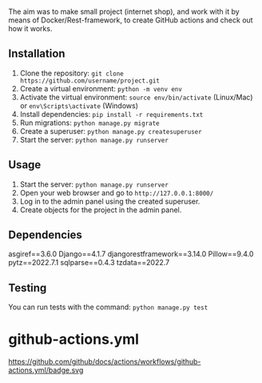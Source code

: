 
The aim was to make small project (internet shop), 
    and work with it by means of Docker/Rest-framework,
        to create GitHub actions and check out how it works.

## Installation

1. Clone the repository: `git clone https://github.com/username/project.git`
2. Create a virtual environment: `python -m venv env`
3. Activate the virtual environment: `source env/bin/activate` (Linux/Mac) or `env\Scripts\activate` (Windows)
4. Install dependencies: `pip install -r requirements.txt`
5. Run migrations: `python manage.py migrate`
6. Create a superuser: `python manage.py createsuperuser`
7. Start the server: `python manage.py runserver`

## Usage

1. Start the server: `python manage.py runserver`
2. Open your web browser and go to `http://127.0.0.1:8000/`
3. Log in to the admin panel using the created superuser.
4. Create objects for the project in the admin panel.

## Dependencies

asgiref==3.6.0
Django==4.1.7
djangorestframework==3.14.0
Pillow==9.4.0
pytz==2022.7.1
sqlparse==0.4.3
tzdata==2022.7


## Testing

You can run tests with the command: `python manage.py test`

# github-actions.yml
https://github.com/github/docs/actions/workflows/github-actions.yml/badge.svg
